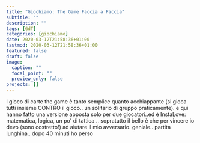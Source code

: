 ```yaml
---
title: "Giochiamo: The Game Faccia a Faccia"
subtitle: ""
description: ""
tags: [GdT]
categories: [giochiamo]
date: 2020-03-12T21:58:36+01:00
lastmod: 2020-03-12T21:58:36+01:00
featured: false
draft: false
image:
  caption: ""
  focal_point: ""
  preview_only: false
projects: []
---
```


l gioco di carte the game è tanto semplice quanto acchiappante (si gioca tutti insieme CONTRO il gioco.. un solitario di gruppo praticamente). e qui hanno fatto una versione apposta solo per due giocatori..ed è InstaLove: matematica, logica, un po' di tattica... sopratutto il bello è che per vincere io devo (sono costretto!) ad aiutare il mio avversario. geniale.. partita lunghina.. dopo 40 minuti ho perso